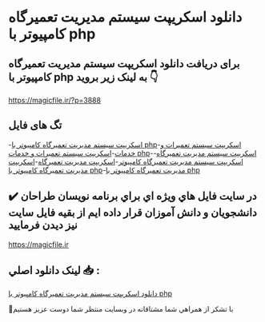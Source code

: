 # دانلود اسکریپت سیستم مدیریت تعمیرگاه کامپیوتر با php

## برای دریافت دانلود اسکریپت سیستم مدیریت تعمیرگاه کامپیوتر با php به لینک زیر بروید 👇

https://magicfile.ir/?p=3888

## تگ های فایل

-[اسکریپت سیستم مدیریت تعمیرگاه کامپیوتر با php](https://magicfile.ir/product/%d8%a7%d8%b3%da%a9%d8%b1%db%8c%d9%be%d8%aa%d8%b3%db%8c%d8%b3%d8%aa%d9%85-%d9%85%d8%af%db%8c%d8%b1%db%8c%d8%aa-%d8%aa%d8%b9%d9%85%db%8c%d8%b1%da%af%d8%a7%d9%87-%da%a9%d8%a7%d9%85%d9%be%db%8c%d9%88%d8%aa%d8%b1-%d8%a8%d8%a7-php/)-[اسکریپت سیستم تعمیرات و خدمات](https://magicfile.ir/product/%d8%a7%d8%b3%da%a9%d8%b1%db%8c%d9%be%d8%aa%d8%b3%db%8c%d8%b3%d8%aa%d9%85-%d9%85%d8%af%db%8c%d8%b1%db%8c%d8%aa-%d8%aa%d8%b9%d9%85%db%8c%d8%b1%da%af%d8%a7%d9%87-%da%a9%d8%a7%d9%85%d9%be%db%8c%d9%88%d8%aa%d8%b1-%d8%a8%d8%a7-php/)-[اسکریپت سیستم تعمیرات و خدمات php](https://magicfile.ir/product/%d8%a7%d8%b3%da%a9%d8%b1%db%8c%d9%be%d8%aa%d8%b3%db%8c%d8%b3%d8%aa%d9%85-%d9%85%d8%af%db%8c%d8%b1%db%8c%d8%aa-%d8%aa%d8%b9%d9%85%db%8c%d8%b1%da%af%d8%a7%d9%87-%da%a9%d8%a7%d9%85%d9%be%db%8c%d9%88%d8%aa%d8%b1-%d8%a8%d8%a7-php/)-[اسکریپت سیستم مدیریت تعمیرگاه](https://magicfile.ir/product/%d8%a7%d8%b3%da%a9%d8%b1%db%8c%d9%be%d8%aa%d8%b3%db%8c%d8%b3%d8%aa%d9%85-%d9%85%d8%af%db%8c%d8%b1%db%8c%d8%aa-%d8%aa%d8%b9%d9%85%db%8c%d8%b1%da%af%d8%a7%d9%87-%da%a9%d8%a7%d9%85%d9%be%db%8c%d9%88%d8%aa%d8%b1-%d8%a8%d8%a7-php/)-[اسکریپت سیستم مدیریت تعمیرگاه کامپیوتر](https://magicfile.ir/product/%d8%a7%d8%b3%da%a9%d8%b1%db%8c%d9%be%d8%aa%d8%b3%db%8c%d8%b3%d8%aa%d9%85-%d9%85%d8%af%db%8c%d8%b1%db%8c%d8%aa-%d8%aa%d8%b9%d9%85%db%8c%d8%b1%da%af%d8%a7%d9%87-%da%a9%d8%a7%d9%85%d9%be%db%8c%d9%88%d8%aa%d8%b1-%d8%a8%d8%a7-php/)-[اسکریپت مدیریت تعمیرگاه](https://magicfile.ir/product/%d8%a7%d8%b3%da%a9%d8%b1%db%8c%d9%be%d8%aa%d8%b3%db%8c%d8%b3%d8%aa%d9%85-%d9%85%d8%af%db%8c%d8%b1%db%8c%d8%aa-%d8%aa%d8%b9%d9%85%db%8c%d8%b1%da%af%d8%a7%d9%87-%da%a9%d8%a7%d9%85%d9%be%db%8c%d9%88%d8%aa%d8%b1-%d8%a8%d8%a7-php/)-[اسکریپت مدیریت تعمیرگاه کامپیوتر با php](https://magicfile.ir/product/%d8%a7%d8%b3%da%a9%d8%b1%db%8c%d9%be%d8%aa%d8%b3%db%8c%d8%b3%d8%aa%d9%85-%d9%85%d8%af%db%8c%d8%b1%db%8c%d8%aa-%d8%aa%d8%b9%d9%85%db%8c%d8%b1%da%af%d8%a7%d9%87-%da%a9%d8%a7%d9%85%d9%be%db%8c%d9%88%d8%aa%d8%b1-%d8%a8%d8%a7-php/)-[مدیریت تعمیرگاه کامپیوتر با php](https://magicfile.ir/product/%d8%a7%d8%b3%da%a9%d8%b1%db%8c%d9%be%d8%aa%d8%b3%db%8c%d8%b3%d8%aa%d9%85-%d9%85%d8%af%db%8c%d8%b1%db%8c%d8%aa-%d8%aa%d8%b9%d9%85%db%8c%d8%b1%da%af%d8%a7%d9%87-%da%a9%d8%a7%d9%85%d9%be%db%8c%d9%88%d8%aa%d8%b1-%d8%a8%d8%a7-php/)

## ✔️ در سايت فايل هاي ويژه اي براي برنامه نويسان طراحان دانشجويان و دانش آموزان قرار داده ايم از بقيه فايل سايت نيز ديدن فرماييد

https://magicfile.ir


## لينک دانلود اصلي 📥 :

[دانلود اسکریپت سیستم مدیریت تعمیرگاه کامپیوتر با php](https://magicfile.ir/product/%d8%a7%d8%b3%da%a9%d8%b1%db%8c%d9%be%d8%aa%d8%b3%db%8c%d8%b3%d8%aa%d9%85-%d9%85%d8%af%db%8c%d8%b1%db%8c%d8%aa-%d8%aa%d8%b9%d9%85%db%8c%d8%b1%da%af%d8%a7%d9%87-%da%a9%d8%a7%d9%85%d9%be%db%8c%d9%88%d8%aa%d8%b1-%d8%a8%d8%a7-php/) 


🙏با تشکر از همراهي شما مشتاقانه در وبسایت منتظر شما دوست عزیز هستیم

